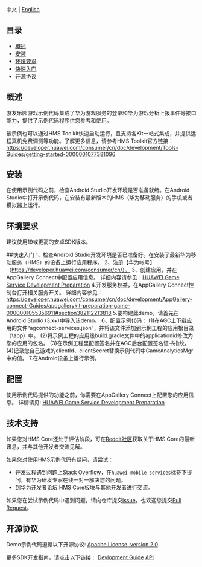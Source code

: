 中文 | [English]() 
## 目录
 * [概述](#概述)
 * [安装](#安装)
 * [环境要求](#环境要求)
 * [快速入门](#快速入门)
 * [开源协议](#开源协议)


## 概述
游友乐园游戏示例代码集成了华为游戏服务的登录和华为游戏分析上报事件等接口能力，提供了示例代码程序供您参考和使用。

该示例也可以通过HMS Toolkit快速启动运行，且支持各Kit一站式集成，并提供远程真机免费调测等功能。了解更多信息，请参考HMS Toolkit官方链接：https://developer.huawei.com/consumer/cn/doc/development/Tools-Guides/getting-started-0000001077381096

## 安装
在使用示例代码之前，检查Android Studio开发环境是否准备就绪。在Android Studio中打开示例代码，在安装有最新版本的HMS（华为移动服务）的手机或者模拟器上运行。

## 环境要求
建议使用19或更高的安卓SDK版本。

##快速入门
   1、检查Android Studio开发环境是否已准备好。在安装了最新华为移动服务（HMS）的设备上运行应用程序。
   2、注册【华为帐号】（https://developer.huawei.com/consumer/cn/）。
   3、创建应用，并在AppGallery Connect中配置应用信息。
   详细内容请参见：[HUAWEI Game Service Development Preparation](https://developer.huawei.com/consumer/cn/doc/development/HMSCore-Guides/config-agc-0000001281025916)
   4.开发服务权益，在AppGallery Connect控制台打开相关服务开关。
   详细内容参见：https://developer.huawei.com/consumer/cn/doc/development/AppGallery-connect-Guides/appgallerykit-preparation-game-0000001055356911#section382112213818
   5.要构建此demo，请首先在Android Studio (3.x+)中导入该demo。
   6、配置示例代码：
   (1)在AGC上下载应用的文件“agconnect-services.json”，并将该文件添加到示例工程的应用根目录（\app）中。
   (2)将示例工程的应用级build.gradle文件中的applicationid修改为您的应用的包名。
   (3)在示例工程里配置签名并在AGC后台配置签名证书指纹。
   (4)记录您自己游戏的clientId、clientSecret替换示例代码中GameAnalyticsMgr中的值。
   7.在Android设备上运行示例。

## 配置
使用示例代码提供的功能之前，你需要在AppGallery Connect上配置您的应用信息。
详情请见: [HUAWEI Game Service Development Preparation](https://developer.huawei.com/consumer/en/doc/development/HMS-Guides/game-preparation)


## 技术支持
如果您对HMS Core还处于评估阶段，可在[Reddit社区](https://www.reddit.com/r/HuaweiDevelopers/)获取关于HMS Core的最新讯息，并与其他开发者交流见解。

如果您对使用HMS示例代码有疑问，请尝试：
- 开发过程遇到问题上[Stack Overflow](https://stackoverflow.com/questions/tagged/huawei-mobile-services)，在`huawei-mobile-services`标签下提问，有华为研发专家在线一对一解决您的问题。
- 到[华为开发者论坛](https://developer.huawei.com/consumer/cn/forum/blockdisplay?fid=18) HMS Core板块与其他开发者进行交流。

如果您在尝试示例代码中遇到问题，请向仓库提交[issue](https://github.com/HMS-Core/hms-game-demo/issues)，也欢迎您提交[Pull Request](https://github.com/HMS-Core/hms-game-demo/pulls)。

##  开源协议
  Demo示例代码遵循以下开源协议: [Apache License, version 2.0](http://www.apache.org/licenses/LICENSE-2.0).

  更多SDK开发指南，请点击以下链接：
  [Devlopment Guide](https://developer.huawei.com/consumer/en/doc/development/HMS-Guides/game-introduction-v4)
  [API](https://developer.huawei.com/consumer/en/doc/development/HMS-References/jos-games-v4)
